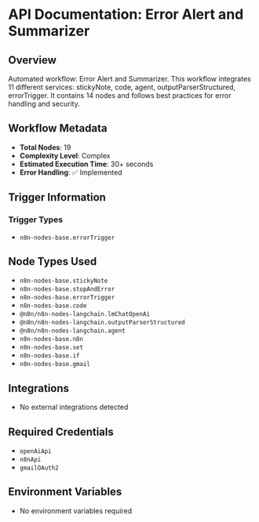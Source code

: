 # API Documentation: Error Alert and Summarizer

## Overview
Automated workflow: Error Alert and Summarizer. This workflow integrates 11 different services: stickyNote, code, agent, outputParserStructured, errorTrigger. It contains 14 nodes and follows best practices for error handling and security.

## Workflow Metadata
- **Total Nodes**: 19
- **Complexity Level**: Complex
- **Estimated Execution Time**: 30+ seconds
- **Error Handling**: ✅ Implemented

## Trigger Information
### Trigger Types
- `n8n-nodes-base.errorTrigger`

## Node Types Used
- `n8n-nodes-base.stickyNote`
- `n8n-nodes-base.stopAndError`
- `n8n-nodes-base.errorTrigger`
- `n8n-nodes-base.code`
- `@n8n/n8n-nodes-langchain.lmChatOpenAi`
- `@n8n/n8n-nodes-langchain.outputParserStructured`
- `@n8n/n8n-nodes-langchain.agent`
- `n8n-nodes-base.n8n`
- `n8n-nodes-base.set`
- `n8n-nodes-base.if`
- `n8n-nodes-base.gmail`

## Integrations
- No external integrations detected

## Required Credentials
- `openAiApi`
- `n8nApi`
- `gmailOAuth2`

## Environment Variables
- No environment variables required
